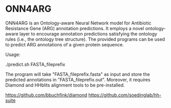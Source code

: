 # ONN4ARG

ONN4ARG is an Ontology-aware Neural Network model for Antibiotic Resistance Gene (ARG) annotation predictions. It employs a novel ontology-aware layer to encourage annotation predictions satisfying the ontology rules (i.e., the ontology tree structure). The provided programs can be used to predict ARG annotations of a given protein sequence.

Usage:

./predict.sh FASTA_fileprefix

The program will take "FASTA_fileprefix.fasta" as input and store the predicted annotations in "FASTA_fileprefix.out". Moreover, it requires Diamond and HHblits alignment tools to be pre-installed.

https://github.com/bbuchfink/diamond
https://github.com/soedinglab/hh-suite
